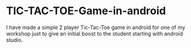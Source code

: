 # TIC-TAC-TOE-Game-in-android
I have made a simple 2 player Tic-Tac-Toe game in android for one of my workshop just to give an initial boost to the student starting with android studio.
